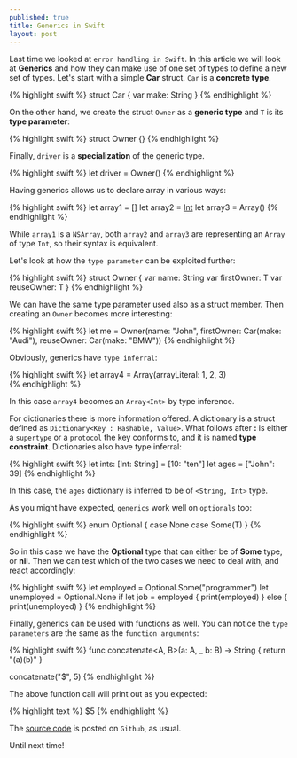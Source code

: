 ```yaml
---
published: true
title: Generics in Swift
layout: post
---
```

Last time we looked at `error handling in Swift`. In this article we will look at __Generics__ and how they can make use of one set of types to define a new set of types. Let's start with a simple __Car__ struct. `Car` is a __concrete type__.

{% highlight swift %}
struct Car {
    var make: String
}
{% endhighlight %}

On the other hand, we create the struct `Owner` as a __generic type__ and `T` is its __type parameter__:

{% highlight swift %}
struct Owner<T> {}
{% endhighlight %}

Finally, `driver` is a __specialization__ of the generic type.

{% highlight swift %}
let driver = Owner<Car>()
{% endhighlight %}

Having generics allows us to declare array in various ways:

{% highlight swift %}
let array1 = []
let array2 = [Int]()
let array3 = Array<Int>()
{% endhighlight %}

While `array1` is a `NSArray`, both `array2` and `array3` are representing an `Array` of type `Int`, so their syntax is equivalent. 

Let's look at how the `type parameter` can be exploited further:

{% highlight swift %}
struct Owner<T> {
    var name: String
    var firstOwner: T
    var reuseOwner: T
}
{% endhighlight %}

We can have the same type parameter used also as a struct member. Then creating an `Owner` becomes more interesting:

{% highlight swift %}
let me = Owner(name: "John", firstOwner: Car(make: "Audi"), reuseOwner: Car(make: "BMW"))
{% endhighlight %}

Obviously, generics have `type inferral`:

{% highlight swift %}
let array4 = Array(arrayLiteral: 1, 2, 3)   
{% endhighlight %}

In this case `array4` becomes an `Array<Int>` by type inference. 

For dictionaries there is more information offered. A dictionary is a struct defined as `Dictionary<Key : Hashable, Value>`. What follows after __:__ is either a `supertype` or a `protocol` the key conforms to, and it is named __type constraint__. Dictionaries also have type inferral:

{% highlight swift %}
let ints: [Int: String] = [10: "ten"]
let ages = ["John": 39]
{% endhighlight %}

In this case, the `ages` dictionary is inferred to be of `<String, Int>` type.

As you might have expected, `generics` work well on `optionals` too:

{% highlight swift %}
enum Optional<T> {
    case None
    case Some(T)
}
{% endhighlight %}

So in this case we have the __Optional<T>__ type that can either be of __Some<T>__ type, or __nil__. Then we can test which of the two cases we need to deal with, and react accordingly:

{% highlight swift %}
let employed = Optional<String>.Some("programmer")
let unemployed = Optional<String>.None
if let job = employed {
    print(employed)
} else {
    print(unemployed)
}
{% endhighlight %}

Finally, generics can be used with functions as well. You can notice the `type parameters` are the same as the `function arguments`:

{% highlight swift %}
func concatenate<A, B>(a: A, _ b: B) -> String {
    return "\(a)\(b)"
}

concatenate("$", 5)
{% endhighlight %}

The above function call will print out as you expected:

{% highlight text %}
$5
{% endhighlight %}

The [source code](https://github.com/Swiftor/Generics) is posted on `Github`, as usual.

Until next time!